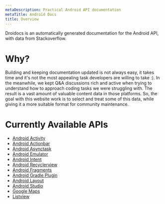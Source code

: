 ```yaml
---
metaDescription: Practical Android API documentation
metaTitle: Android Docs
title: Overview
---
```


Droidocs is an automatically generated documentation for the Android API, with data from Stackoverflow.

# Why?
Building and keeping documentation updated is not always easy, it takes time and it's not the most appealing task developers are willing to take :).
In the meanwhile, we kept Q&A discussions rich and active when trying to understand how to approach coding tasks we were struggling with. The result is a vast amount of valuable content data in those platforms.
So, the goal with this website work is to select and treat some of this data, while giving it a more suitable format for community maintenance.

# Currently Available APIs
- [Android Activity](/android-activity)
- [Android Actionbar](/android-actionbar)
- [Android Asynctask](/android-asynctask)
- [Android Emulator](/android-emulator)
- [Android Intent](/android-intent)
- [Android Recyclerview](/android-recyclerview)
- [Android Fragments](/android-fragments)
- [Android Gradle Plugin](/android-gradle-plugin)
- [Android Layout](/android-layout)
- [Android Studio](/android-studio)
- [Google Maps](/google-maps)
- [Listview](/listview)